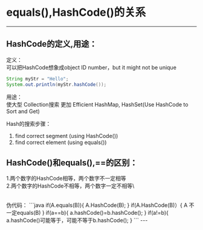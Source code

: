 # equals(),HashCode()的关系
---

## HashCode的定义,用途：
定义：<br>
可以把HashCode想象成object ID number，but it might not be unique<br>
```java
String myStr = "Hello";
System.out.println(myStr.hashCode());
```

用途：<br>
使大型 Collection搜索 更加 Efficient
HashMap, HashSet(Use HashCode to Sort and Get)

Hash的搜索步骤：
1. find correct segment (using HashCode())
2. find correct element (using equals())

## HashCode()和equals(),==的区别：
1.两个数字的HashCode相等，两个数字不一定相等\
2.两个数字的HashCode不相等，两个数字一定不相等\


<br>
伪代码：
```java
if(A.equals(B)){
   A.HashCode(B);
}
if(A.HashCode(B)）{
   A 不一定equals(B)
}
if(a==b){
a.hashCode()=b.hashCode();
}
if(a!=b){
a.hashCode()可能等于，可能不等于b.hashCode();
}
```
---
